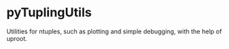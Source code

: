 # pyTuplingUtils
Utilities for ntuples, such as plotting and simple debugging, with the help of
uproot.
